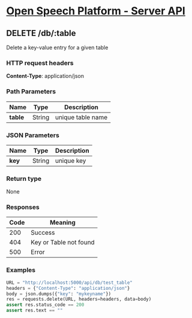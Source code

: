 
# [Open Speech Platform - Server API](../api.md)

## DELETE /db/:table

Delete a key-value entry for a given table

### HTTP request headers

**Content-Type**: application/json

### Path Parameters

Name | Type | Description
--- | --- | ---
**table** | String | unique table name

### JSON Parameters

Name | Type | Description
--- | --- | ---
**key** | String | unique key

### Return type

None

### Responses

Code | Meaning
--- | ---
200 | Success
404 | Key or Table not found
500 | Error


### Examples

```python
URL = "http://localhost:5000/api/db/test_table"
headers = {"Content-Type": "application/json"}
body = json.dumps({"key": "mykeyname"})
res = requests.delete(URL, headers=headers, data=body)
assert res.status_code == 200
assert res.text == ""
```

